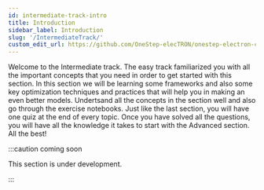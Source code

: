 ```yaml
---
id: intermediate-track-intro
title: Introduction
sidebar_label: Introduction
slug: '/IntermediateTrack/'
custom_edit_url: https://github.com/OneStep-elecTRON/onestep-electron-content
---
```


Welcome to the Intermediate track. The easy track familiarized you with all the important concepts that you need in order to get started with this section. In this section we will be learning some frameworks and also some key optimization techniques and practices that will help you in making an even better models. Undertsand all the concepts in the section well and also go through the exercise notebooks. Just like the last section, you will have one quiz at the end of every topic. Once you have solved all the questions, you will have all the knowledge it takes to start with the Advanced section. All the best!

:::caution coming soon

This section is under development.

:::
